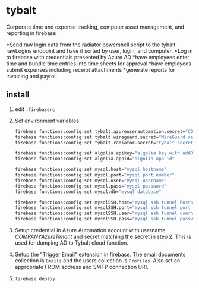 
# tybalt

Corporate time and expense tracking, computer asset management, and reporting in firebase

*Send raw login data from the radiator powershell script to the tybalt rawLogins endpoint and have it sorted by user, login, and computer.
*Log in to firebase with credentials presented by Azure AD
*have employees enter time and bundle time entries into time sheets for approval
*have employees submit expenses including receipt attachments
*generate reports for invoicing and payroll

## install

1. edit `.firebaserc`
2. Set environment variables

    ``` bash
    firebase functions:config:set tybalt.azureuserautomation.secret="COMPANYAzureTenant secret" 
    firebase functions:config:set tybalt.wireguard.secret="WireGuard server secret" 
    firebase functions:config:set tybalt.radiator.secret="tybalt secret"
    
    firebase functions:config:set algolia.apikey="algolia key with addObject and deleteObject permission"
    firebase functions:config:set algolia.appid="algolia app id"

    firebase functions:config:set mysql.host="mysql hostname"
    firebase functions:config:set mysql.port="mysql port number"
    firebase functions:config:set mysql.user="mysql username"
    firebase functions:config:set mysql.pass="mysql password"
    firebase functions:config:set mysql.db="mysql database"

    firebase functions:config:set mysqlSSH.host="mysql ssh tunnel hostname"
    firebase functions:config:set mysqlSSH.port="mysql ssh tunnel port number"
    firebase functions:config:set mysqlSSH.user="mysql ssh tunnel username"
    firebase functions:config:set mysqlSSH.pass="mysql ssh tunnel password"
    ```

3. Setup credential in Azure Automation account with username *COMPANYAzureTenant* and secret matching the secret in step 2. This is used for dumping AD to Tybalt cloud function.

4. Setup the "Trigger Email" extension in firebase. The email documents collection is `Emails` and the users collection is `Profiles`. Also set an appropriate FROM address and SMTP connection URI.  

5. `firebase deploy`
